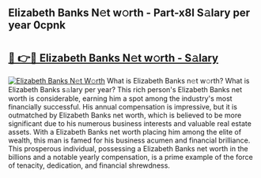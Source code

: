 ## Elizabeth Banks N𝚎t w𝚘rth - Part-x8I S𝚊lary per year 0cpnk

# <h2><a href="http://gc3x9oy.nevu.top/?p=Elizabeth+Banks">🔗 👉🔴 Elizabeth Banks N𝚎t w𝚘rth - S𝚊lary</a></h2>

[![Elizabeth Banks N𝚎t W𝚘rth](https://i.imgur.com/Oavwk0R.jpeg)](http://gc3x9oy.nevu.top/?p=Elizabeth+Banks)
What is Elizabeth Banks n𝚎t w𝚘rth? What is Elizabeth Banks s𝚊lary per year?
This rich person's Elizabeth Banks net worth is considerable, earning him a spot among the industry's most financially successful. His annual compensation is impressive, but it is outmatched by Elizabeth Banks net worth, which is believed to be more significant due to his numerous business interests and valuable real estate assets. With a Elizabeth Banks net worth placing him among the elite of wealth, this man is famed for his business acumen and financial brilliance. This prosperous individual, possessing a Elizabeth Banks net worth in the billions and a notable yearly compensation, is a prime example of the force of tenacity, dedication, and financial shrewdness.
